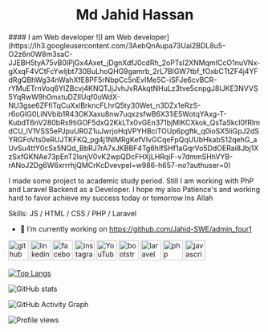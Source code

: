 <h1 align="center"> Md Jahid Hassan </h1>
#### I am Web developer
![I am Web developer](https://lh3.googleusercontent.com/3AebQnAupa73Uai2BDL8u5-O2z6n0W8m3saC-JJEBH5tyA75vB0IPjGx4Axet_jDgnXdfJ0cdRh_2oPTsI2XNMqmICcO1nuVNx-gXxqF4VCtFcYwIjbt730BuLhoQHG9gamrb_2rL7BlGW7tbf_fOxbCTtZF4j4YFdRgQBhWg34nWahXfE8PF5rNbpCc5nEvIMe5C-iSFJe6cvBCR-rYMuETrnVoq6YIZBcvj4KNQTJjJvhJvRAkqtNHuLz3tve5cnpgJ8IJKE3NVVS5YqRwW9h0mxtuDZIIUqf0oWdX-NU3gse6ZFfiTqCuXxlBrkncFLhrQ5ty30Wet_n3DZx1eRzS-r6oGIG0LiNVbib1R43OKXaxu8nw7uqxzsfwB6X31iE5WotqYAxg-T-KubdT6nV280bRs9tiGOF5dxQ2KkLTx0vGEn371bjMIKCXkok_QsTaSkcl0fRImdCU_lV1VSS5ePJpuUR0Z1uJwrjoHqVPYHBciTOUp6pgftk_q0ioSX5liGpJ2dSYRGFoVts0eRUJTKFKQ_pg4j1NlMRgKefVIvGCqeFpQqUUbHkabS12qehG_aUvSu4ttY0cSx5NQd_BbRJ7rA7xJKBBF4Tg6hIfSHf1aGqrVo5DdOERai8Jbj1XzSxfGKNAe73pEnT2IsnjV0vK2wpQDcFHXjLHRqiF-v7dmmSHhVYB-rANoJ2Dg6W6xrrrhjQMCrKcDvevpeI=w986-h657-no?authuser=0)

I made some project to academic study period. Still I am working with PhP and Laravel Backend as a Developer. I hope my also Patience's and working hard to favor achieve my success  today or tomorrow Ins Allah

Skills: JS / HTML / CSS / PHP / Laravel

- 🔭 I’m currently working on https://github.com/Jahid-SWE/admin_four1 


[<img src='https://cdn.jsdelivr.net/npm/simple-icons@3.0.1/icons/github.svg' alt='github' height='40'>](https://github.com/Jahid-SWE)  [<img src='https://cdn.jsdelivr.net/npm/simple-icons@3.0.1/icons/linkedin.svg' alt='linkedin' height='40'>](https://www.linkedin.com/in/https://www.linkedin.com/in/jahidhassanen//)  [<img src='https://cdn.jsdelivr.net/npm/simple-icons@3.0.1/icons/facebook.svg' alt='facebook' height='40'>](https://www.facebook.com/https://www.facebook.com/Engineer.MdJahidHassan)  [<img src='https://cdn.jsdelivr.net/npm/simple-icons@3.0.1/icons/instagram.svg' alt='instagram' height='40'>](https://www.instagram.com/https://www.instagram.com/md.jahidhassanen//)  [<img src='https://cdn.jsdelivr.net/npm/simple-icons@3.0.1/icons/youtube.svg' alt='YouTube' height='40'>](https://www.youtube.com/channel/https://www.youtube.com/channel/UC76OCJPwQ3a-j1lK-fLeARQ)  [<img src='https://cdn.jsdelivr.net/npm/simple-icons@3.0.1/icons/bootstrap.svg' alt='bootstrap' height='40'>](https://getbootstrap.com/)  [<img src='https://cdn.jsdelivr.net/npm/simple-icons@3.0.1/icons/laravel.svg' alt='laravel' height='40'>](https://laravel.com/)  [<img src='https://cdn.jsdelivr.net/npm/simple-icons@3.0.1/icons/php.svg' alt='php' height='40'>](https://www.php.net/)  [<img src='https://cdn.jsdelivr.net/npm/simple-icons@3.0.1/icons/javascript.svg' alt='javascript' height='40'>](https://www.javascript.com/)  

[![Top Langs](https://github-readme-stats.vercel.app/api/top-langs/?username=Jahid-SWE)](https://github.com/anuraghazra/github-readme-stats)

![GitHub stats](https://github-readme-stats.vercel.app/api?username=Jahid-SWE&show_icons=true)  

![GitHub Activity Graph](https://activity-graph.herokuapp.com/graph?username=Jahid-SWE)  

![Profile views](https://gpvc.arturio.dev/Jahid-SWE)  

